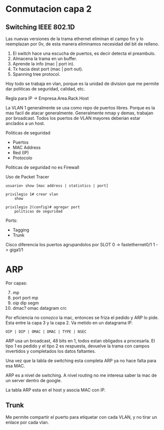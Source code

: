 Conmutacion capa 2
==================

Switching IEEE 802.1D
---------------------

Las nuevas versiones de la trama ethernet eliminan el campo fin y lo reemplazan por 0v, de esta manera eliminamos necesidad del bit de relleno.

1. El switch hace una escucha de puertos, es decir detecta el preambulo.
2. Almacena la trama en un buffer.
3. Aprende la info (mac | port in).
4. Tx hacia dest port (mac | port out).
5. Spanning tree protocol.

Hoy todo se trabaja en vlan, porque es la unidad de division que me permite dar politicas de seguridad, calidad, etc.

Regla para IP -> Empresa.Area.Rack.Host

La VLAN 1 generalmente se usa como repo de puertos libres. Porque es la mas facil de atacar generalmente. Generalmente nmap y demas, trabajan por broadcast. Todos los puertos de VLAN mayores deberian estar anclados a un host.

Politicas de seguridad
- Puertos
- MAC Address
- Red (IP)
- Protocolo

Politicas de seguridad no es Firewall

Uso de Packet Tracer

```
usuario> show [mac address | statistics | port]

privilegio 1# crear vlan
	show

privilegio 2(config)# agregar port
	politicas de seguridad
```

Ports:
- Tagging
- Trunk

Cisco diferencia los puertos agrupandolos por SLOT
0 -> fastethernet0/1
1 -> giga1/1

ARP
===

Por capas:

7. mp
4. port port mp
3. oip dip segm
2. dmac? omac  datagram crc

Por eficiencia no conozco la mac, entonces se friza el pedido y ARP lo pide. Esta entre la capa 3 y la capa 2. Va metido en un datagrama IP.

`OIP | DIP | OMAC | DMAC | TYPE | NSEC`

ARP usa un broadcast, 48 bits en 1, todos estan obligados a procesarla. El tipo 1 es pedido y el tipo 2 es respuesta, devuelve la trama con campos invertidos y completados los datos faltantes.

Una vez que la tabla de switching esta completa ARP ya no hace falta para esa MAC.

ARP es a nivel de switching. A nivel routing no me interesa saber la mac de un server dentro de google.

La tabla ARP esta en el host y asocia MAC con IP.

Trunk
-----

Me permite compartir el puerto para etiquetar con cada VLAN, y no tirar un enlace por cada vlan.

